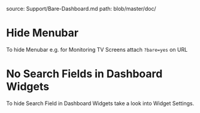 source: Support/Bare-Dashboard.md
path: blob/master/doc/

# Hide Menubar

To hide Menubar e.g. for Monitoring TV Screens
attach `?bare=yes` on URL

# No Search Fields in Dashboard Widgets

To hide Search Field in Dashboard Widgets take a look into
Widget Settings.
